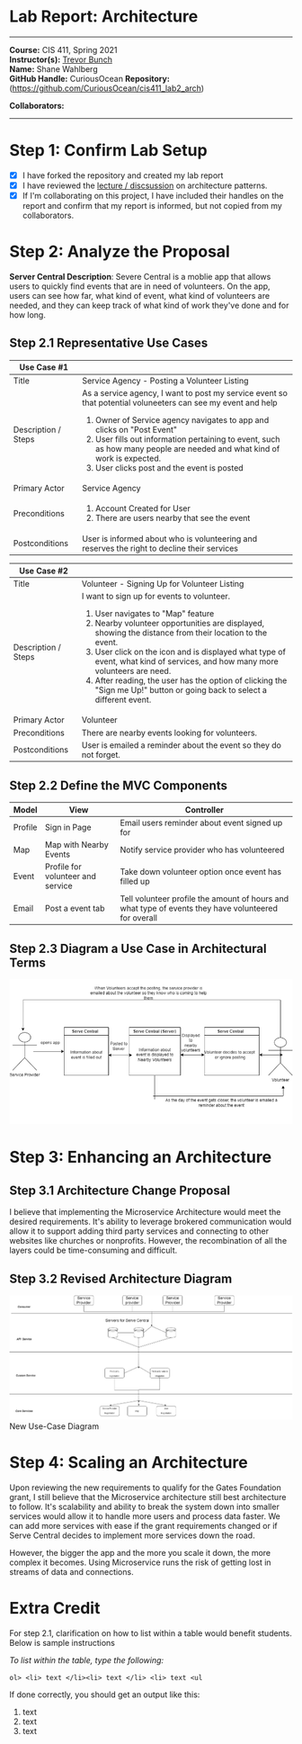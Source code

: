# Lab Report: Architecture
___
**Course:** CIS 411, Spring 2021  
**Instructor(s):** [Trevor Bunch](https://github.com/trevordbunch)  
**Name:** Shane Wahlberg  
**GitHub Handle:** CuriousOcean 
**Repository:**(https://github.com/CuriousOcean/cis411_lab2_arch)

**Collaborators:** 
___

# Step 1: Confirm Lab Setup
- [x] I have forked the repository and created my lab report
- [x] I have reviewed the [lecture / discsussion](../assets/04p1_SolutionArchitectures.pdf) on architecture patterns.
- [x] If I'm collaborating on this project, I have included their handles on the report and confirm that my report is informed, but not copied from my collaborators.

# Step 2: Analyze the Proposal
**Server Central Description**: Severe Central is a moblie app that allows users to quickly find events that are in need of volunteers. On the app, users can see how far, what kind of event, what kind of volunteers are needed, and they can keep track of what kind of work they've done and for how long. 

## Step 2.1 Representative Use Cases  

| Use Case #1 | |
|---|---|
| Title | Service Agency - Posting a Volunteer Listing |
| Description / Steps | As a service agency, I want to post my service event so that potential voluneeters can see my event and help<ol> <li> Owner of Service agency navigates to app and clicks on "Post Event" </li><li> User fills out information pertaining to event, such as how many people are needed and what kind of work is expected. </li> <li> User clicks post and the event is posted <ul> |
| Primary Actor | Service Agency |
| Preconditions | <ol> <li> Account Created for User</li> <li> There are users nearby that see the event  |
| Postconditions | User is informed about who is volunteering and reserves the right to decline their services  |

| Use Case #2 | |
|---|---|
| Title | Volunteer - Signing Up for Volunteer Listing |
| Description / Steps | I want to sign up for events to volunteer. <ol> <li> User navigates to "Map" feature </li> <li> Nearby volunteer opportunities are displayed, showing the distance from their location to the event. </li> <li> User click on the icon and is displayed what type of event, what kind of services, and how many more volunteers are need. </li> <li> After reading, the user has the option of clicking the "Sign me Up!" button or going back to select a different event. </li>  |
| Primary Actor |Volunteer |
| Preconditions | There are nearby events looking for volunteers.  |
| Postconditions | User is emailed a reminder about the event so they do not forget.  |

## Step 2.2 Define the MVC Components

| Model | View | Controller |
|---|---|---|
| Profile | Sign in Page | Email users reminder about event signed up for |
| Map | Map with Nearby Events | Notify service provider who has volunteered |
| Event | Profile for volunteer and service | Take down volunteer option once event has filled up |
| Email | Post a event tab | Tell volunteer profile the amount of hours and what type of events they have volunteered for overall |

## Step 2.3 Diagram a Use Case in Architectural Terms
![assets](../assets/UseCase.drawio.png)

# Step 3: Enhancing an Architecture

## Step 3.1 Architecture Change Proposal
I believe that implementing the Microservice Architecture would meet the desired requirements. It's ability to leverage brokered communication would allow it to support adding third party services and connecting to other websites like churches or nonprofits. However, the recombination of all the layers could be time-consuming and difficult. 

## Step 3.2 Revised Architecture Diagram
![assets](../assets/microservice.drawio.png)
New Use-Case Diagram

# Step 4: Scaling an Architecture
Upon reviewing the new requirements to qualify for the Gates Foundation grant, I still believe that the Microservice architecture still best architecture to follow. It's scalability and ability to break the system down into smaller services would allow it to handle more users and process data faster. We can add more services with ease if the grant requirements changed or if Serve Central decides to implement more services down the road. 

However, the bigger the app and the more you scale it down, the more complex it becomes. Using Microservice runs the risk of getting lost in streams of data and connections. 

# Extra Credit
For step 2.1, clarification on how to list within a table would benefit students. Below is sample instructions

*To list within the table, type the following:*
```
ol> <li> text </li><li> text </li> <li> text <ul
```
If done correctly, you should get an output like this:
<ol> <li> text </li><li> text </li> <li> text <ul
